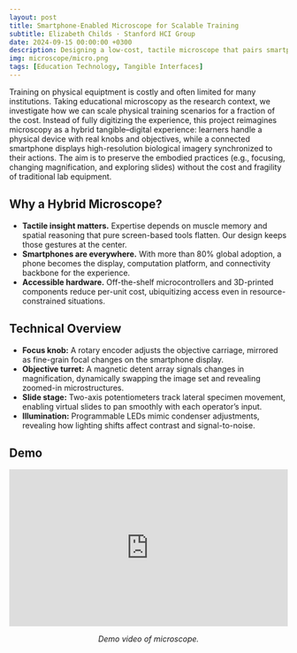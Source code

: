 ```yaml
---
layout: post
title: Smartphone-Enabled Microscope for Scalable Training
subtitle: Elizabeth Childs · Stanford HCI Group
date: 2024-09-15 00:00:00 +0300
description: Designing a low-cost, tactile microscope that pairs smartphones with situated bio workflows so cross-functional teams can interpret live cellular mechanisms together.
img: microscope/micro.png
tags: [Education Technology, Tangible Interfaces]
---
```


Training on physical equiptment is costly and often limited for many institutions. Taking educational microscopy as the research context, we investigate how we can scale physical training scenarios for a fraction of the cost. Instead of fully digitizing the experience, this project reimagines microscopy as a hybrid tangible–digital experience: learners handle a physical device with real knobs and objectives, while a connected smartphone displays high-resolution biological imagery synchronized to their actions. The aim is to preserve the embodied practices (e.g., focusing, changing magnification, and exploring slides) without the cost and fragility of traditional lab equipment.

## Why a Hybrid Microscope?
- **Tactile insight matters.** Expertise depends on muscle memory and spatial reasoning that pure screen-based tools flatten. Our design keeps those gestures at the center.
- **Smartphones are everywhere.** With more than 80% global adoption, a phone becomes the display, computation platform, and connectivity backbone for the experience.
- **Accessible hardware.** Off-the-shelf microcontrollers and 3D-printed components reduce per-unit cost, ubiquitizing access even in resource-constrained situations.


## Technical Overview
- **Focus knob:** A rotary encoder adjusts the objective carriage, mirrored as fine-grain focal changes on the smartphone display.
- **Objective turret:** A magnetic detent array signals changes in magnification, dynamically swapping the image set and revealing zoomed-in microstructures.
- **Slide stage:** Two-axis potentiometers track lateral specimen movement, enabling virtual slides to pan smoothly with each operator’s input.
- **Illumination:** Programmable LEDs mimic condenser adjustments, revealing how lighting shifts affect contrast and signal-to-noise.

## Demo
<div style="position: relative; padding-bottom: 56.25%; height: 0; overflow: hidden; max-width: 100%;">
  <iframe style="position: absolute; top: 0; left: 0; width: 100%; height: 100%;" src="https://drive.google.com/file/d/17hLX-6uEKsp1sqATgGSKgOgYhiyKpDla/preview" frameborder="0" allow="autoplay; fullscreen" allowfullscreen></iframe>
</div>

<p align="center"><em>Demo video of microscope.</em></p>


